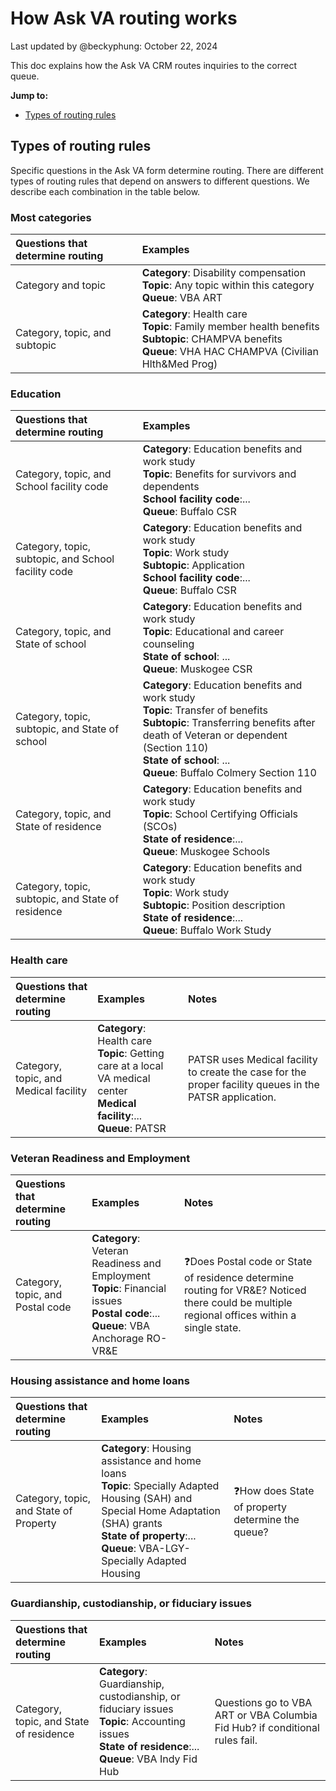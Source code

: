 # How Ask VA routing works 
Last updated by @beckyphung: October 22, 2024  

This doc explains how the Ask VA CRM routes inquiries to the correct queue. 


**Jump to:** 
- [Types of routing rules](#types-of-routing-rules) 


## Types of routing rules 
Specific questions in the Ask VA form determine routing. There are different types of routing rules that depend on answers to different questions. We describe each combination in the table below.  

### Most categories
|Questions that determine routing|Examples| 
|:--|:--| 
|Category and topic|**Category**: Disability compensation<br>**Topic**: Any topic within this category<br>**Queue**: VBA ART| 
|Category, topic, and subtopic|**Category**: Health care<br>**Topic**: Family member health benefits<br>**Subtopic**: CHAMPVA benefits<br>**Queue**: VHA HAC CHAMPVA (Civilian Hlth&Med Prog)| 


### Education
|Questions that determine routing|Examples| 
|:--|:--| 
|Category, topic, and School facility code|**Category**: Education benefits and work study<br>**Topic**: Benefits for survivors and dependents<br>**School facility code**:...<br>**Queue**: Buffalo CSR|
|Category, topic, subtopic, and School facility code|**Category**: Education benefits and work study<br>**Topic**: Work study<br>**Subtopic**: Application<br>**School facility code**:...<br>**Queue**: Buffalo CSR|
|Category, topic, and State of school|**Category**: Education benefits and work study<br>**Topic**: Educational and career counseling<br>**State of school**: ...<br>**Queue**: Muskogee CSR|
|Category, topic, subtopic, and State of school|**Category**: Education benefits and work study<br>**Topic**: Transfer of benefits<br>**Subtopic**: Transferring benefits after death of Veteran or dependent (Section 110)<br>**State of school**: ...<br>**Queue**: Buffalo Colmery Section 110| 
|Category, topic, and State of residence|**Category**: Education benefits and work study<br>**Topic**: School Certifying Officials (SCOs)<br>**State of residence**:...<br>**Queue**: Muskogee Schools| 
|Category, topic, subtopic, and State of residence|**Category**: Education benefits and work study<br>**Topic**: Work study<br>**Subtopic**: Position description<br>**State of residence**:...<br>**Queue**: Buffalo Work Study| 

### Health care
|Questions that determine routing|Examples|Notes| 
|:--|:--|:--|
|Category, topic, and Medical facility|**Category**: Health care<br>**Topic**: Getting care at a local VA medical center<br>**Medical facility**:...<br>**Queue**: PATSR|PATSR uses Medical facility to create the case for the proper facility queues in the PATSR application.|

### Veteran Readiness and Employment
|Questions that determine routing|Examples|Notes|
|:--|:--|:--|
|Category, topic, and Postal code|**Category**: Veteran Readiness and Employment<br>**Topic**: Financial issues<br>**Postal code**:...<br>**Queue**: VBA Anchorage RO-VR&E|❓Does Postal code or State of residence determine routing for VR&E? Noticed there could be multiple regional offices within a single state.|

### Housing assistance and home loans
|Questions that determine routing|Examples|Notes|
|:--|:--|:--|
|Category, topic, and State of Property|**Category**: Housing assistance and home loans<br>**Topic**: Specially Adapted Housing (SAH) and Special Home Adaptation (SHA) grants<br>**State of property**:...<br>**Queue**: VBA-LGY-Specially Adapted Housing|❓How does State of property determine the queue?|

### Guardianship, custodianship, or fiduciary issues
|Questions that determine routing|Examples|Notes|
|:--|:--|:--|
|Category, topic, and State of residence|**Category**: Guardianship, custodianship, or fiduciary issues<br>**Topic**: Accounting issues<br>**State of residence**:...<br>**Queue**: VBA Indy Fid Hub|Questions go to VBA ART or VBA Columbia Fid Hub? if conditional rules fail.|
